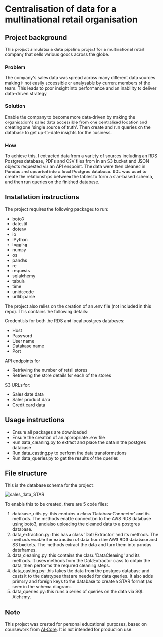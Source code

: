 # Centralisation of data for a multinational retail organisation 

## Project background 

This project simulates a data pipeline project for a multinational retail company that sells various goods across the globe.

### Problem
The company's sales data was spread across many different data sources making it not easily accessible or analysable by current members of the team. This leads to poor insight into performance and an inability to deliver data-driven strategy. 

### Solution 
Enable the company to become more data-driven by making the organisation's sales data accessible from one centralised location and creating one 'single source of truth'. Then create and run queries on the database to get up-to-date insights for the business.

### How 
To achieve this, I extracted data from a variety of sources including an RDS Postgres database, PDFs  and CSV files from in an S3 bucket and JSON objects requested via an API endpoint. The data were then cleaned in Pandas and upserted into a local Postgres database. SQL was used to create the relationships between the tables to form a star-based schema, and then run queries on the finished database.

## Installation instructions

The project requires the following packages to run:  

* boto3
* dateutil
* dotenv
* io
* IPython
* logging
* numpy
* os
* pandas
* re
* requests
* sqlalchemy
* tabula
* time
* unidecode
* urllib.parse

The project also relies on the creation of an .env file (not included in this repo). This contains the following details: 

Credentials for both the RDS and local postgres databases: 
- Host
- Password
- User name
- Database name
- Port

API endpoints for 
- Retrieving the number of retail stores
- Retrieving the store details for each of the stores

S3 URLs for:  
- Sales date data
- Sales product data
- Credit card data 

## Usage instructions
* Ensure all packages are downloaded 
* Ensure the creation of an appropriate .env file
* Run data_cleaning.py to extract and place the data in the postgres database
* Run data_casting.py to perform the data transformations
* Run data_queries.py to get the results of the queries 

## File structure 

This is the database schema for the project:  

![sales_data_STAR](https://github.com/user-attachments/assets/de458dc9-46e8-4689-96c8-b08914f86637)

To enable this to be created, there are 5 code files: 
1. database_utils.py: this contains a class 'DatabaseConnector' and its methods. The methods enable connection to the AWS RDS database using boto3, and also uploading the cleaned data to a postgres database.
2. data_extraction.py: this has a class 'DataExtractor' and its methods. The methods enable the extraction of data from the AWS RDS database and S3 buckets. The methods extract the data and turn them into pandas dataframes.
3. data_cleaning.py: this contains the class 'DataCleaning' and its methods. It uses methods from the DataExtractor class to obtain the data, then performs the required cleaning steps.
4. data_casting.py: this takes the data from the postgres database and casts it to the datatypes that are needed for data queries. It also adds primary and foreign keys to the database to create a STAR format (as seen in the schema diagram).     
5. data_queries.py: this runs a series of queries on the data via SQL Alchemy. 

## Note
This project was created for personal educational purposes, based on coursework from [AI-Core](https://www.theaicore.com/). It is not intended for production use.

